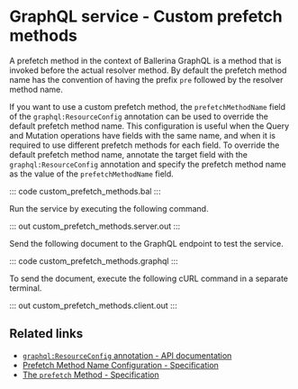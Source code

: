# GraphQL service - Custom prefetch methods

A prefetch method in the context of Ballerina GraphQL is a method that is invoked before the actual resolver method. By default the prefetch method name has the convention of having the prefix `pre` followed by the resolver method name. 

If you want to use a custom prefetch method, the `prefetchMethodName` field of the `graphql:ResourceConfig` annotation can be used to override the default prefetch method name. This configuration is useful when the Query and Mutation operations have fields with the same name, and when it is required to use different prefetch methods for each field. To override the default prefetch method name, annotate the target field with the `graphql:ResourceConfig` annotation and specify the prefetch method name as the value of the `prefetchMethodName` field.

::: code custom_prefetch_methods.bal :::

Run the service by executing the following command.

::: out custom_prefetch_methods.server.out :::

Send the following document to the GraphQL endpoint to test the service.

::: code custom_prefetch_methods.graphql :::

To send the document, execute the following cURL command in a separate terminal.

::: out custom_prefetch_methods.client.out :::

## Related links
- [`graphql:ResourceConfig` annotation - API documentation](https://lib.ballerina.io/ballerina/graphql/latest#ResourceConfig)
- [Prefetch Method Name Configuration - Specification](/spec/graphql/#722-prefetch-method-name-configuration)
- [The `prefetch` Method - Specification](/spec/graphql/#10633-define-the-corresponding-prefetch-method)
